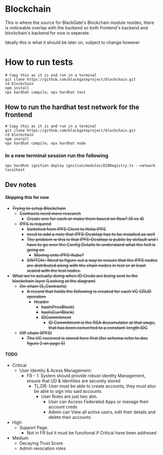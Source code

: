 # Blockchain

This is where the source for BlackGate's Blockchain module resides, there is noticeable overlap with the backend so both frontend's backend and blockchain's backend for now is seperate.

Ideally this is what it should be later on, subject to change however

# How to run tests

```
# Copy this as it is and run in a terminal
git clone https://github.com/blackgateproject/blockchain.git
cd blockchain
npm install
npx hardhat compile; npx hardhat test
```

## How to run the hardhat test network for the frontend

```
# Copy this as it is and run in a terminal
git clone https://github.com/blackgateproject/blockchain.git
cd blockchain
npm install
npx hardhat compile; npx hardhat node
```

### In a new terminal session run the following
```
npx hardhat ignition deploy ignition/modules/DIDRegistry.ts --network localhost
```

## Dev notes

#### Skipping this for now

- ~~Trying to setup Blockchain~~
  - ~~Contracts need more research~~
    - ~~Create one for each or make them based on flow? (8 vs 4)~~
  - ~~IPFS is required~~
    - ~~Switched from IPFS Client to Helia IPFS~~
    - ~~need to add a note that IPFS-Desktop has to be installed as well~~
    - ~~The problem w this is that IPFS-Desktop is public by default and i have to go over the Config Details to understand what the hell is going on~~
      - ~~Moving onto IPFS-Kubo?~~
    - ~~SWITCH:: Need to figure out a way to ensure that the IPFS nodes are distributed along with the chain nodes in test or at least scaled with the test nodes.~~
- ~~What we're actually doing when ID Creds are being sent to the blockchain layer (Looking at the diagram)~~
  - ~~On-chain (S_Contracts)~~
    - ~~A record that holds the following is created for each VC CRUD operation~~
      - ~~Header~~
        - ~~hash(PrevBlock)~~
        - ~~hash(CurrBlock)~~
        - ~~IDCommitment~~
          - ~~ID Commitment is the RSA Accumulator at that stage, that has been converted to a constant-length IDC~~
  - ~~Off-chain (IPFS)~~
    - ~~The VC recieved is stored here first (for schema refer to doc figure 2 on page 5)~~

#### TODO

- Critical
  - User Identity & Acess Management:
    - FR - 1: System should provide robust idenitty Management, ensure that UD & Identities are securely stored
      - TL;DR: User must be able to create accounts, they must also be able to sign into said accounts
        - User Roles are just two atm.
          - User can Access Federated Apps or manage their account creds
          - Admin can View all active users, edit their details and delete their accounts
- High
  - Support Page.
    - Not in FR but it must be functional if Critical have been addresed
- Medium
  - Decaying Trust Score
  - Admin revocation roles
